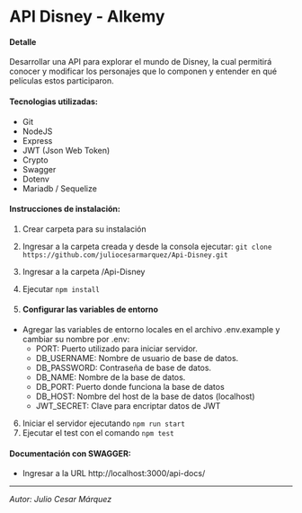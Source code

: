 # API Disney - Alkemy

#### Detalle

Desarrollar una API para explorar el mundo de Disney, la cual permitirá conocer y modificar los
personajes que lo componen y entender en qué películas estos participaron.

#### Tecnologias utilizadas:

* Git
* NodeJS
* Express
* JWT (Json Web Token)
* Crypto
* Swagger
* Dotenv
* Mariadb / Sequelize


#### Instrucciones de instalación:

1. Crear carpeta para su instalación
2. Ingresar a la carpeta creada y desde la consola ejecutar:
    `git clone https://github.com/juliocesarmarquez/Api-Disney.git`
3. Ingresar a la carpeta /Api-Disney 
4. Ejecutar `npm install`

5. #### Configurar las variables de entorno
 - Agregar las variables de entorno locales en el archivo .env.example y cambiar su nombre por .env:   
    * PORT: Puerto utilizado para iniciar servidor.
    * DB_USERNAME: Nombre de usuario de base de datos.
    * DB_PASSWORD: Contraseña de base de datos.
    * DB_NAME: Nombre de la base de datos.
    * DB_PORT: Puerto donde funciona la base de datos
    * DB_HOST: Nombre del host de la base de datos (localhost)
    * JWT_SECRET: Clave para encriptar datos de JWT
6. Iniciar el servidor ejecutando `npm run start`
7. Ejecutar el test con el comando `npm test` 

#### Documentación con SWAGGER:
* Ingresar a la URL http://localhost:3000/api-docs/

---
*Autor: Julio Cesar Márquez*